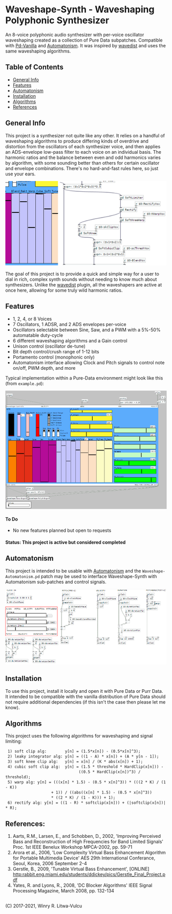 # Waveshape-Synth - Waveshaping Polyphonic Synthesizer #
An 8-voice polyphonic audio synthesizer with per-voice oscillator waveshaping created as a collection of Pure Data subpatches. Compatible with [Pd-Vanilla](https://puredata.info/downloads/pure-data) and [Automatonism](https://www.automatonism.com/). It was inspired by [wavedist](https://github.com/vulcu/wavedist) and uses the same waveshaping algorithms.

## Table of Contents ##
* [General Info](#general-info)
* [Features](#features)
* [Automatonism](#automatonism)
* [Installation](#installation)
* [Algorithms](#algorithms)
* [References](#references)

## General Info
This project is a synthesizer not quite like any other. It relies on a handful of waveshaping algorithms to produce differing kinds of overdrive and distortion from the oscillators of each synthesizer voice, and then applies an ADS-envelope low-pass filter to each voice on an individual basis. The harmonic ratios and the balance between even and odd harmonics varies by algorithm, with some sounding better than others for certain oscillator and envelope combinations. There's no hard-and-fast rules here, so just use your ears.

![Waveshape UI Controls next to PD Code](./images/ws-controls-waveshape.png)

The goal of this project is to provide a quick and simple way for a user to dial in rich, complex synth sounds without needing to know much about synthesizers. Unlike the [wavedist](https://github.com/vulcu/wavedist) plugin, all the waveshapers are active at once here, allowing for some truly wild harmonic ratios.

## Features ##
* 1, 2, 4, or 8 Voices
* 7 Oscillators, 1 ADSR, and 2 ADS envelopes per-voice
* Oscillators selectable between Sine, Saw, and a PWM with a 5%-50% automatable duty-cycle
* 6 different waveshaping algorithms and a Gain control
* Unison control (oscillator de-tune)
* Bit depth control/crush range of 1-12 bits
* Portamento control (monophonic only)
* Automatonism interface allowing Clock and Pitch signals to control note on/off, PWM depth, and more

Typical implementation within a Pure-Data environment might look like this (from `example.pd`):

![Typical Implementation Selector](./images/ws-example-main.png)

#### To Do ####
* No new features planned but open to requests

#### Status: This project is active but considered completed ####

## Automatonism ##
This project is intended to be usable with [Automatonism](https://www.automatonism.com/the-software) and the `Waveshape-Automatonism.pd` patch may be used to interface Waveshape-Synth with Automatonism sub-patches and control signals.

![Automatonism Interface Patch](./images/ws-automatonism-main.png)

## Installation ##
To use this project, install it locally and open it with Pure Data or Purr Data. It intended to be compatible with the vanilla distribution of Pure Data should not require additional dependencies (if this isn't the case then please let me know).

## Algorithms ##
This project uses the following algorithms for waveshaping and signal limiting:
```
 1) soft clip alg:        y[n] = (1.5*x[n]) - (0.5*x[n]^3);
 2) leaky integrator alg: y[n] = ((1 - A) * x[n]) + (A * y[n - 1]);
 3) soft knee clip alg:   y[n] = x[n] / (K * abs(x[n]) + 1);
 4) cubic soft clip alg:  y[n] = (1.5 * threshold * HardClip(x[n])) -
                                ((0.5 * HardClip(x[n])^3) / threshold);
 5) warp alg: y[n] = (((x[n] * 1.5) - (0.5 * x[n]^3)) * (((2 * K) / (1 - K))
                    + 1)) / ((abs((x[n] * 1.5) - (0.5 * x[n]^3)) 
                    * ((2 * K) / (1 - K))) + 1);
 6) rectify alg: y[n] = ((1 - R) * softclip(x[n])) + (|softclip(x[n])| * R);
```

## References: ##
1)  Aarts, R.M., Larsen, E., and Schobben, D., 2002, 'Improving Perceived Bass and Reconstruction of High Frequencies for Band Limited Signals' Proc. 1st IEEE Benelux Workshop MPCA-2002, pp. 59-71
 2) Arora et al., 2006, 'Low Complexity Virtual Bass Enhancement Algorithm for Portable Multimedia Device' AES 29th International Conferance, Seoul, Korea, 2006 September 2-4
 3) Gerstle, B., 2009, 'Tunable Virtual Bass Enhancement', [ONLINE] <http:rabbit.eng.miami.edu/students/ddickey/pics/Gerstle_Final_Project.pdf>
 4) Yates, R. and Lyons, R., 2008, 'DC Blocker Algorithms' IEEE Signal Processing Magazine, March 2008, pp. 132-134

## ##
(C) 2017-2021, Winry R. Litwa-Vulcu
